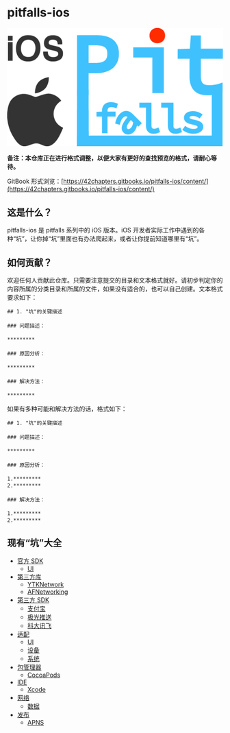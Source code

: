 # pitfalls-ios


![](logo-pitfalls-ios.png)

**备注：本仓库正在进行格式调整，以便大家有更好的查找预览的格式，请耐心等待。**

GitBook 形式浏览：[https://42chapters.gitbooks.io/pitfalls-ios/content/](https://42chapters.gitbooks.io/pitfalls-ios/content/)

## 这是什么？

pitfalls-ios 是 pitfalls 系列中的 iOS 版本。iOS 开发者实际工作中遇到的各种“坑”，让你掉“坑”里面也有办法爬起来，或者让你提前知道哪里有“坑”。

## 如何贡献？

欢迎任何人贡献此仓库。只需要注意提交的目录和文本格式就好。请初步判定你的内容所属的分类目录和所属的文件，如果没有适合的，也可以自己创建。文本格式要求如下：

```
## 1. "坑"的关键描述

### 问题描述：

*********

### 原因分析：

*********

### 解决方法：

*********

```

如果有多种可能和解决方法的话，格式如下：

```
## 1. "坑"的关键描述

### 问题描述：

*********

### 原因分析：

1.*********
2.*********

### 解决方法：

1.*********
2.*********

```

## 现有“坑”大全

* [官方 SDK]()
   * [UI](official-sdk/ui.md)
* [第三方库]()
   * [YTKNetwork]()
   * [AFNetworking]()
* [第三方 SDK]()
   * [支付宝]()
   * [极光推送]()
   * [科大讯飞]()
* [适配]()
   * [UI]()
   * [设备]()
   * [系统]()
* [包管理器]()
   * [CocoaPods]()
* [IDE]()
   * [Xcode]()
* [网络]()
   * [数据]()
* [发布]()
   * [APNS]()





